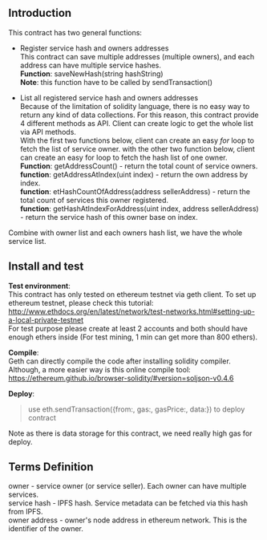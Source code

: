 ## Introduction 

This contract has two general functions:

- Register service hash and owners addresses  
This contract can save multiple addresses (multiple owners), and each address can have multiple service hashes.     
**Function**: saveNewHash(string hashString)  
**Note**: this function have to be called by sendTransaction() 

- List all registered service hash and owners addresses  
Because of the limitation of solidity language, there is no easy way to return any kind of data collections. For this reason, this contract provide 4 different methods as API. Client can create logic to get the whole list via API methods.   
With the first two functions below, client can create an easy *for* loop to fetch the list of service owner. with the other two function below, client can create an easy for loop to fetch the hash list of one owner.   
**Function**: getAddressCount() - return the total count of service owners.   
**function**: getAddressAtIndex(uint index) - return the own address by index.  
**function**: etHashCountOfAddress(address sellerAddress) - return the total count of services this owner registered.  
**function**: getHashAtIndexForAddress(uint index, address sellerAddress) - return the service hash of this owner base on index. 

Combine with owner list and each owners hash list, we have the whole service list. 

## Install and test

**Test environment**:   
This contract has only tested on ethereum testnet via geth client. To set up ethereum testnet, please check this tutorial:  
http://www.ethdocs.org/en/latest/network/test-networks.html#setting-up-a-local-private-testnet  
For test purpose please create at least 2 accounts and both should have enough ethers inside (For test mining, 1 min can get more than 800 ethers).

**Compile**:  
Geth can directly compile the code after installing solidity compiler. Although, a more easier way is this online compile tool:   
https://ethereum.github.io/browser-solidity/#version=soljson-v0.4.6
  

**Deploy**:
> use eth.sendTransaction({from:, gas:, gasPrice:, data:}) to deploy contract  

Note as there is data storage for this contract, we need really high gas for deploy. 

## Terms Definition
owner - service owner (or service seller). Each owner can have multiple services.  
service hash - IPFS hash. Service metadata can be fetched via this hash from IPFS.  
owner address - owner's node address in ethereum network. This is the identifier of the owner.  
